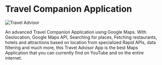 # Travel Companion Application

![Travel Advisor](https://i.ibb.co/qph2cZn/image.pngg)

An advanced Travel Companion Application using Google Maps. With Geolocation, Google Maps API, Searching for places, Fetching restaurants, hotels and attractions based on location from specialized Rapid APIs, data filtering and much more, this Travel Advisor App is the best Maps Application that you can currently find on YouTube and on the entire internet.

